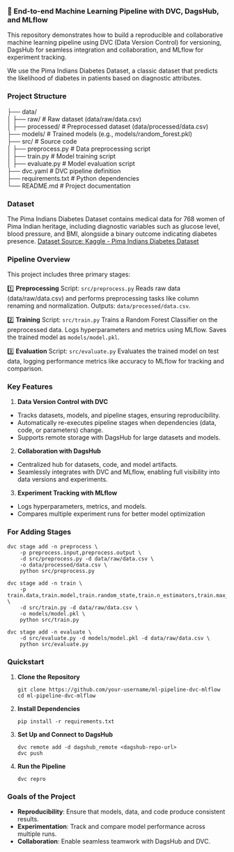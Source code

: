 ### 🌟 End-to-end Machine Learning Pipeline with DVC, DagsHub, and MLflow

This repository demonstrates how to build a reproducible and collaborative machine learning pipeline using DVC (Data Version Control) for versioning, DagsHub for seamless integration and collaboration, and MLflow for experiment tracking.

We use the Pima Indians Diabetes Dataset, a classic dataset that predicts the likelihood of diabetes in patients based on diagnostic attributes.


### Project Structure 


├── data/  
│   ├── raw/                # Raw dataset (data/raw/data.csv)  
│   ├── processed/          # Preprocessed dataset (data/processed/data.csv)  
├── models/                 # Trained models (e.g., models/random_forest.pkl)  
├── src/                    # Source code  
│   ├── preprocess.py       # Data preprocessing script  
│   ├── train.py            # Model training script  
│   ├── evaluate.py         # Model evaluation script  
├── dvc.yaml                # DVC pipeline definition  
├── requirements.txt        # Python dependencies  
└── README.md               # Project documentation  


###  Dataset
The Pima Indians Diabetes Dataset contains medical data for 768 women of Pima Indian heritage, including diagnostic variables such as glucose level, blood pressure, and BMI, alongside a binary outcome indicating diabetes presence. [Dataset Source: Kaggle - Pima Indians Diabetes Dataset](https://www.kaggle.com/uciml/pima-indians-diabetes-database)


### Pipeline Overview
This project includes three primary stages:

1️⃣ **Preprocessing**
Script: `src/preprocess.py`
Reads raw data (data/raw/data.csv) and performs preprocessing tasks like column renaming and normalization.
Outputs: `data/processed/data.csv`.

2️⃣ **Training**
Script: `src/train.py`
Trains a Random Forest Classifier on the preprocessed data.
Logs hyperparameters and metrics using MLflow.
Saves the trained model as `models/model.pkl`.

3️⃣ **Evaluation**
Script: `src/evaluate.py`
Evaluates the trained model on test data, logging performance metrics like accuracy to MLflow for tracking and comparison.

### Key Features
1. **Data Version Control with DVC**
- Tracks datasets, models, and pipeline stages, ensuring reproducibility.
- Automatically re-executes pipeline stages when dependencies (data, code, or parameters) 
  change.
- Supports remote storage with DagsHub for large datasets and models.
  
2. **Collaboration with DagsHub**
- Centralized hub for datasets, code, and model artifacts.
- Seamlessly integrates with DVC and MLflow, enabling full visibility into data versions and 
  experiments.
  
3. **Experiment Tracking with MLflow**
- Logs hyperparameters, metrics, and models.
- Compares multiple experiment runs for better model optimization


### For Adding Stages
```
dvc stage add -n preprocess \
    -p preprocess.input,preprocess.output \
    -d src/preprocess.py -d data/raw/data.csv \
    -o data/processed/data.csv \
    python src/preprocess.py
```	
```	
dvc stage add -n train \
    -p train.data,train.model,train.random_state,train.n_estimators,train.max_depth \
    -d src/train.py -d data/raw/data.csv \
    -o models/model.pkl \
    python src/train.py
```
```	
dvc stage add -n evaluate \
    -d src/evaluate.py -d models/model.pkl -d data/raw/data.csv \
    python src/evaluate.py
```

### Quickstart
1. **Clone the Repository**
   ```
   git clone https://github.com/your-username/ml-pipeline-dvc-mlflow  
   cd ml-pipeline-dvc-mlflow
   ```
2. **Install Dependencies**
   ```
   pip install -r requirements.txt  
   ```
3. **Set Up and Connect to DagsHub**
   ```
   dvc remote add -d dagshub_remote <dagshub-repo-url>  
   dvc push
   ```
4. **Run the Pipeline**
   ```
   dvc repro
   ```
### Goals of the Project
 * **Reproducibility**: Ensure that models, data, and code produce consistent results.
 * **Experimentation**: Track and compare model performance across multiple runs.
 * **Collaboration**: Enable seamless teamwork with DagsHub and DVC.

